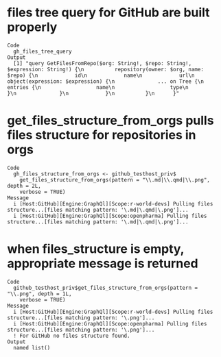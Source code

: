 # files tree query for GitHub are built properly

    Code
      gh_files_tree_query
    Output
      [1] "query GetFilesFromRepo($org: String!, $repo: String!, $expression: String!) {\n          repository(owner: $org, name: $repo) {\n            id\n            name\n            url\n            object(expression: $expression) {\n              ... on Tree {\n                entries {\n                  name\n                  type\n                }\n              }\n            }\n          }\n      }"

# get_files_structure_from_orgs pulls files structure for repositories in orgs

    Code
      gh_files_structure_from_orgs <- github_testhost_priv$
        get_files_structure_from_orgs(pattern = "\\.md|\\.qmd|\\.png", depth = 2L,
        verbose = TRUE)
    Message
      i [Host:GitHub][Engine:GraphQl][Scope:r-world-devs] Pulling files structure...[files matching pattern: '\.md|\.qmd|\.png']...
      i [Host:GitHub][Engine:GraphQl][Scope:openpharma] Pulling files structure...[files matching pattern: '\.md|\.qmd|\.png']...

# when files_structure is empty, appropriate message is returned

    Code
      github_testhost_priv$get_files_structure_from_orgs(pattern = "\\.png", depth = 1L,
        verbose = TRUE)
    Message
      i [Host:GitHub][Engine:GraphQl][Scope:r-world-devs] Pulling files structure...[files matching pattern: '\.png']...
      i [Host:GitHub][Engine:GraphQl][Scope:openpharma] Pulling files structure...[files matching pattern: '\.png']...
      ! For GitHub no files structure found.
    Output
      named list()

